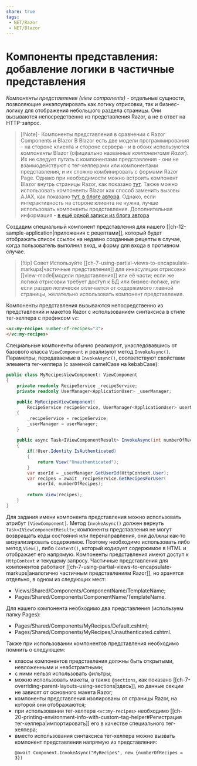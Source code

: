 ```yaml
---
share: true
tags:
 - NET/Razor
 - NET/Blazor
---
```

# Компоненты представления: добавление логики в частичные представления
*Компоненты представления (view components)* - отдельные сущности, позволяющие инкапсулировать как логику отрисовки, так и бизнес-логику для отображения небольшого раздела страницы. Они вызываются непосредственно из представления Razor, а не в ответ на HTTP-запрос.
> [!Note]- Компоненты представления в сравнении с Razor Components и Blazor
> В Blazor есть две модели программирования - на стороне клиента и стороне сервера - и в обоих используются *компоненты* Blazor (официально названные *компонентами Razor*). Их не следует путать с компонентами представления - они не взаимодействуют с тег-хелперами или компонентами представления, и их сложно комбинировать с формами Razor Page.
> Однако при необходимости можно встроить компонент Blazor внутрь страницы Razor, как показано [тут](https://learn.microsoft.com/en-us/aspnet/core/blazor/components/prerendering-and-integration?view=aspnetcore-6.0&pivots=webassembly#render-components-in-a-page-or-view-with-the-component-tag-helper). Также можно использовать компоненты Blazor как способ заменить вызовы AJAX, как показано [тут, в блоге автора](https://andrewlock.net/replacing-ajax-calls-in-razor-pages-using-razor-components-and-blazor/).
> Однако, если интерактивность на стороне клиента не нужна, лучше использовать компоненты представления. Дополнительная информация - [в ещё одной записи из блога автора](https://andrewlock.net/dont-replace-your-view-components-with-razor-components/)

Создадим специальный компонент представления для нашего [[ch-12-sample-application|приложения с рецептами]], который будет отображать список ссылок на недавно созданные рецепты в случае, когда пользователь выполнил вход, и форму для входа в противном случае.
> [!tip] Совет
> Используйте [[ch-7-using-partial-views-to-encapsulate-markups|частичные представления]] для инкасуляции отрисовки [[view-model|модели представления]] или её части; если же логика отрисовки требует доступ к БД или бизнес-логике, или если раздел логически отличается от содержимого главной страницы, желательно использовать компонент представления.

Компоненты представления вызываются непосредственно из представлений и макетов Razor с использованием синтаксиса в стиле тег-хелпера с префиксом `vc`:
```html
<vc:my-recipes number-of-recipes="3">
</vc:my-recipes>
```
Специальные компоненты обычно реализуют, унаследовавшись от базового класса `ViewComponent` и реализуют метод `InvokeAsync()`. Параметры, передаваемые в `InvokeAsync()`, соответствуют свойствам элемента тег-хелпера (с заменой camelCase на kebabCase):
```csharp
public class MyRecipesViewComponent: ViewComponent
{
	private readonly RecipeService _recipeService;
	private readonly UserManager<ApplicationUser> _userManager;
	
	public MyRecipesViewComponent(
		RecipeService recipeService, UserManager<ApplicationUser> userManager)
	{
		_recipeService = recipeService;
		_userManager = userManager;
	}
	
	public async Task<IViewComponentResult> InvokeAsync(int numberOfRecipes)
	{
		if(!User.Identity.IsAuthenticated)
		{
			return View("Unauthenticated");
		}
		var userId = _userManager.GetUserId(HttpContext.User);
		var recipes = await _recipeService.GetRecipesForUser(
			userId, numberOfRecipes);
			
		return View(recipes);
	}
}
```
Для задания имени компонента представления можно использовать атрибут `[ViewComponent]`.
Метод `InvokeAsync()` должен вернуть `Task<IViewComponentResult>`; компоненты представления не могут возвращать коды состояния или перенаправления, они *должны* как-то визуализировать содержимое. Поэтому необходимо использовать либо метод `View()`, либо `Content()`, который кодирует содержимое в HTML и отображает его напрямую.
Компоненты представления имеют доступ к `HttpContext` и текущему запросу.
Частичные представления для компонентов работают [[ch-7-using-partial-views-to-encapsulate-markups|аналогично частичным представлениям Razor]], но хранятся отдельно, в одном из следующих мест:
- Views/Shared/Components/ComponentName/TemplateName;
- Pages/Shared/Components/ComponentName/TemplateName.

Для нашего компонента необходимо два представления (используем папку Pages):
- Pages/Shared/Components/MyRecipes/Default.cshtml;
- Pages/Shared/Components/MyRecipes/Unauthenticated.cshtml.

Также при использовании компонентов представления необходимо помнить о следующем:
- классы компонентов представления должны быть открытыми, невложенными и неабстрактными;
- с ними нельзя использовать фильтры;
- можно использовать макеты, а также `@sections`, как показано [[ch-7-overriding-parent-layouts-using-sections|здесь]], но данные секции не зависят от основного макета Razor;
- компоненты представления изолированы от страницы Razor, на которой они отображаются;
- при использовании тег-хелпера `<vc:my-recipes>` необходимо [[ch-20-printing-environment-info-with-custom-tag-helper#Регистрация тег-хелпера|импортировать]] его в качестве специального тег-хелпера;
- вместо использования синтаксиса тег-хелпера можно вызвать компонент представления напрямую из представления:
	```razor
	@await Component.InvokeAsync("MyRecipes", new {numberOfRecipes = 3})
	```
